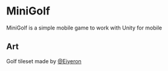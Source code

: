 # MiniGolf
MiniGolf is a simple mobile game to work with Unity for mobile

## Art
Golf tileset made by [@Eiyeron](https://twitter.com/Eiyeron)
